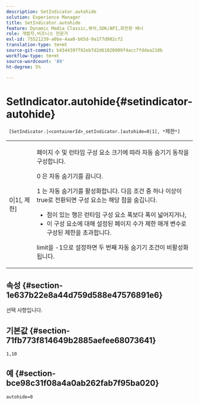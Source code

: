 ```yaml
---
description: SetIndicator.autohide
solution: Experience Manager
title: SetIndicator.autohide
feature: Dynamic Media Classic,뷰어,SDK/API,회전판 배너
role: 개발자,비즈니스 전문가
exl-id: 75521239-a0be-4aa0-b65d-9a1f7d902cf2
translation-type: tm+mt
source-git-commit: b4344397f82eb7d2d61020909f4acc7fddea210b
workflow-type: tm+mt
source-wordcount: '89'
ht-degree: 5%

---
```


# SetIndicator.autohide{#setindicator-autohide}

` [SetIndicator.|<containerId>_setIndicator.]autohide=0|1[, *`제한`*]`

<table id="table_0BEA0B5FFDF64E5594B534B2A87A6D88"> 
 <tbody> 
  <tr> 
   <td colname="col1"> <p> <span class="codeph">0|1[,<span class="varname"> 제한</span>]</span> </p> </td> 
   <td colname="col2"> <p> 페이지 수 및 런타임 구성 요소 크기에 따라 자동 숨기기 동작을 구성합니다. </p> <p> <span class="codeph"> 0</span> 은 자동 숨기기를 끕니다. </p> <p> <span class="codeph"> 1</span> 는 자동 숨기기를 활성화합니다. 다음 조건 중 하나 이상이 true로 전환되면 구성 요소는 해당 점을 숨깁니다. </p> <p> 
     <ul id="ul_A7F9C1DDC6AE44BAA348B3AD440A4EDD"> 
      <li id="li_39332158806445DF874C5A52F1331B8B">점이 있는 행은 런타임 구성 요소 폭보다 폭이 넓어지거나, </li> 
      <li id="li_E30BAC8B609147ADB8824000F5729B21">이 구성 요소에 대해 설정된 페이지 수가 <span class="codeph"><span class="varname"> 제한</span></span> 매개 변수로 구성된 제한을 초과합니다. </li> 
     </ul> </p> <p> <span class="codeph"><span class="varname"> limit</span></span>을 <span class="codeph"> -1</span>으로 설정하면 두 번째 자동 숨기기 조건이 비활성화됩니다. </p> </td> 
  </tr> 
 </tbody> 
</table>

## 속성 {#section-1e637b22e8a44d759d588e47576891e6}

선택 사항입니다.

## 기본값 {#section-71fb773f814649b2885aefee68073641}

`1,10`

## 예 {#section-bce98c31f08a4a0ab262fab7f95ba020}

`autohide=0`
